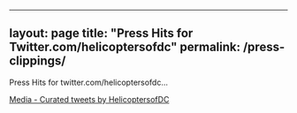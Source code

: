 
---
layout: page
title: "Press Hits for Twitter.com/helicoptersofdc"
permalink: /press-clippings/
---

Press Hits for twitter.com/helicoptersofdc...


<a class="twitter-timeline" href="https://twitter.com/HelicoptersofDC/timelines/1314609624973180932?ref_src=twsrc%5Etfw">Media - Curated tweets by HelicoptersofDC</a> <script async src="https://platform.twitter.com/widgets.js" charset="utf-8"></script>
